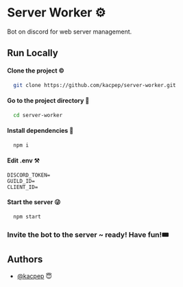
# Server Worker ⚙️

Bot on discord for web server management.


## Run Locally

#### Clone the project ©️

```bash
  git clone https://github.com/kacpep/server-worker.git
```

#### Go to the project directory 🔮

```bash
  cd server-worker 
```

#### Install dependencies 🙏

```bash 
  npm i
```

#### Edit .env ⚒️
```env
DISCORD_TOKEN=
GUILD_ID=
CLIENT_ID=
```

#### Start the server 😜
 
```bash
  npm start
```

### Invite the bot to the server ~ ready! Have fun!🎟️


## Authors

- [@kacpep](https://www.github.com/kacpep) 😇

